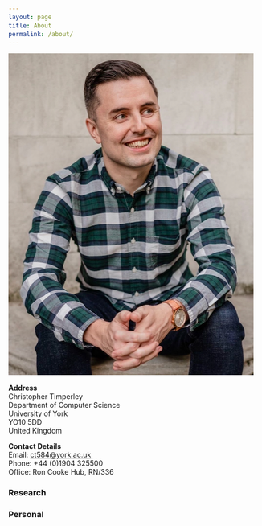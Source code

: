 ```yaml
---
layout: page
title: About
permalink: /about/
---
```


![](/images/profile.jpg)

**Address**<br/>
Christopher Timperley<br/>
Department of Computer Science<br/>
University of York<br/>
YO10 5DD<br/>
United Kingdom<br/>

**Contact Details**<br/>
Email: [ct584@york.ac.uk](mailto:ct584@york.ac.uk)<br/>
Phone: +44 (0)1904 325500<br/>
Office: Ron Cooke Hub, RN/336<br/>

### Research

### Personal